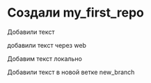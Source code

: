 # Создали my_first_repo

Добавили текст

добавили текст через web 

Добавим текст локально

Добавили текст в новой ветке new_branch